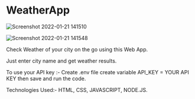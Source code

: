 # WeatherApp

![Screenshot 2022-01-21 141510](https://user-images.githubusercontent.com/54941875/150495320-b0f9bde2-89d3-4ccb-bf3a-e25d5e3cc441.jpg)

![Screenshot 2022-01-21 141548](https://user-images.githubusercontent.com/54941875/150495388-782c730a-6871-49a2-b03a-1de590136150.jpg)

Check Weather of your city on the go using this Web App.

Just enter city name and get weather results.

To use your API key :- 
  Create .env file 
  create variable API_KEY = YOUR API KEY
  then save and run the code.

Technologies Used:- HTML, CSS, JAVASCRIPT, NODE.JS.

